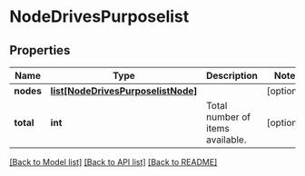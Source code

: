 # NodeDrivesPurposelist

## Properties
Name | Type | Description | Notes
------------ | ------------- | ------------- | -------------
**nodes** | [**list[NodeDrivesPurposelistNode]**](NodeDrivesPurposelistNode.md) |  | [optional] 
**total** | **int** | Total number of items available. | [optional] 

[[Back to Model list]](../README.md#documentation-for-models) [[Back to API list]](../README.md#documentation-for-api-endpoints) [[Back to README]](../README.md)


